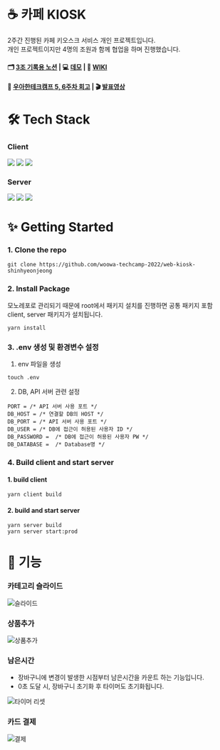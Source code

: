 <h1>☕️ 카페 KIOSK</h1>
<div>2주간 진행된 카페 키오스크 서비스 개인 프로젝트입니다.</div>
<div>개인 프로젝트이지만 4명의 조원과 함께 협업을 하며 진행했습니다.</div>

#### 🗂 [3조 기록용 노션](https://olive-iguanadon-df1.notion.site/3-6757a9f1147240b099f19aa89cdf4b58) | 💻 [데모](http://15.165.209.251/) | 📖 [WIKI](https://github.com/woowa-techcamp-2022/web-kiosk-shinhyeonjeong/wiki)
#### 💬 [우아한테크캠프 5, 6주차 회고](https://velog.io/@jsi06138/%EC%9A%B0%EC%95%84%ED%95%9C%ED%85%8C%ED%81%AC%EC%BA%A0%ED%94%84-56-%EC%A3%BC%EC%B0%A8-%ED%9A%8C%EA%B3%A0) | 🎬 [발표영상](https://www.youtube.com/watch?v=YjT4eAea3Tc)

# 🛠 Tech Stack

### Client

<div>
<!-- js -->
<img src="https://img.shields.io/badge/javascript-F7DF1E?style=for-the-badge&logo=javascript&logoColor=black">
<!-- js -->
<img src="https://img.shields.io/badge/react-4D4D4D?style=for-the-badge&logo=react&logoColor=#61DAFB">
<!-- scss -->
<img src="https://img.shields.io/badge/styled--components-DB7093?style=for-the-badge&logo=styled-components&logoColor=white">
</div>

### Server

<div>
<!-- express -->
<img src="https://img.shields.io/badge/nestJs-E0234E?style=for-the-badge&logo=nestJs&logoColor=#E0234E">
<!-- mysql -->
<img src="https://img.shields.io/badge/mysql-4479A1?style=for-the-badge&logo=mysql&logoColor=white">
<!-- aws -->
<img src="https://img.shields.io/badge/aws EC2-FF7200?style=for-the-badge&logo=amazonaws&logoColor=black">
</div>

# ✨ Getting Started

### 1. Clone the repo

```
git clone https://github.com/woowa-techcamp-2022/web-kiosk-shinhyeonjeong
```

### 2. Install Package

모노레포로 관리되기 때문에 root에서 패키지 설치를 진행하면 공통 패키지 포함 client, server 패키지가 설치됩니다.

```
yarn install
```

### 3. .env 생성 및 환경변수 설정

1. env 파일을 생성

```
touch .env
```

2. DB, API 서버 관련 설정

```
PORT = /* API 서버 사용 포트 */
DB_HOST = /* 연결할 DB의 HOST */
DB_PORT = /* API 서버 사용 포트 */
DB_USER = /* DB에 접근이 허용된 사용자 ID */
DB_PASSWORD =  /* DB에 접근이 허용된 사용자 PW */
DB_DATABASE =  /* Database명 */
```

### 4. Build client and start server

#### 1. build client

```
yarn client build
```

#### 2. build and start server

```
yarn server build
yarn server start:prod
```

# 🥳 기능

### 카테고리 슬라이드

![슬라이드](https://user-images.githubusercontent.com/55647436/184503165-13f53179-4c6d-4bf0-b1ae-d5a90c7ec86a.gif)

### 상품추가

![상품추가](https://user-images.githubusercontent.com/55647436/184503162-f209545a-b5bd-4104-b749-bf533056b62b.gif)

### 남은시간

- 장바구니에 변경이 발생한 시점부터 남은시간을 카운트 하는 기능입니다.
- 0초 도달 시, 장바구니 초기화 후 타이머도 초기화됩니다.

![타이머 리셋](https://user-images.githubusercontent.com/55647436/184503166-af5a3e31-7f99-449c-b958-5aa9eb7350a7.gif)

### 카드 결제

![결제](https://user-images.githubusercontent.com/55647436/184503160-42add7bf-d330-4b1c-83e2-ab366a3e89bd.gif)
